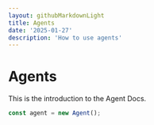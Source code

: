 ```yaml
---
layout: githubMarkdownLight
title: Agents
date: '2025-01-27'
description: 'How to use agents'
---
```


# Agents

This is the introduction to the Agent Docs.

```ts
const agent = new Agent();
```
